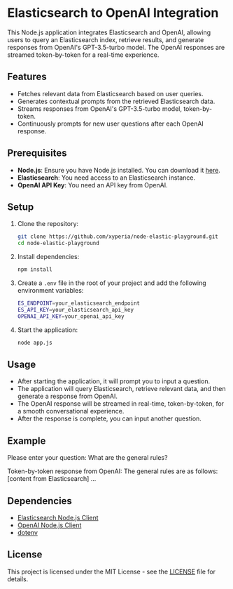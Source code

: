 # Elasticsearch to OpenAI Integration

This Node.js application integrates Elasticsearch and OpenAI, allowing users to query an Elasticsearch index, retrieve results, and generate responses from OpenAI's GPT-3.5-turbo model. The OpenAI responses are streamed token-by-token for a real-time experience.

## Features

- Fetches relevant data from Elasticsearch based on user queries.
- Generates contextual prompts from the retrieved Elasticsearch data.
- Streams responses from OpenAI's GPT-3.5-turbo model, token-by-token.
- Continuously prompts for new user questions after each OpenAI response.

## Prerequisites

- **Node.js**: Ensure you have Node.js installed. You can download it [here](https://nodejs.org/).
- **Elasticsearch**: You need access to an Elasticsearch instance.
- **OpenAI API Key**: You need an API key from OpenAI.

## Setup

1. Clone the repository:
    ```bash
    git clone https://github.com/xyperia/node-elastic-playground.git
    cd node-elastic-playground
    ```

2. Install dependencies:
    ```bash
    npm install
    ```

3. Create a `.env` file in the root of your project and add the following environment variables:
    ```bash
    ES_ENDPOINT=your_elasticsearch_endpoint
    ES_API_KEY=your_elasticsearch_api_key
    OPENAI_API_KEY=your_openai_api_key
    ```

4. Start the application:
    ```bash
    node app.js
    ```

## Usage

- After starting the application, it will prompt you to input a question.
- The application will query Elasticsearch, retrieve relevant data, and then generate a response from OpenAI.
- The OpenAI response will be streamed in real-time, token-by-token, for a smooth conversational experience.
- After the response is complete, you can input another question.

## Example

Please enter your question: What are the general rules?

Token-by-token response from OpenAI: The general rules are as follows: [content from Elasticsearch] ...

## Dependencies

- [Elasticsearch Node.js Client](https://www.elastic.co/guide/en/elasticsearch/client/javascript-api/current/index.html)
- [OpenAI Node.js Client](https://github.com/openai/openai-node)
- [dotenv](https://www.npmjs.com/package/dotenv)

## License

This project is licensed under the MIT License - see the [LICENSE](LICENSE) file for details.
